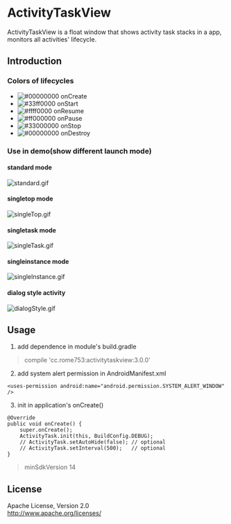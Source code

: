 # ActivityTaskView
ActivityTaskView is a float window that shows activity task stacks in a app,
monitors all activities' lifecycle.

## Introduction

### Colors of lifecycles

- ![#00000000](https://placehold.it/15/00000000/000000?text=+) onCreate
- ![#33ff0000](https://placehold.it/15/33ff0000/000000?text=+) onStart
- ![#ffff0000](https://placehold.it/15/ffff0000/000000?text=+) onResume
- ![#ff000000](https://placehold.it/15/ff000000/000000?text=+) onPause
- ![#33000000](https://placehold.it/15/33000000/000000?text=+) onStop
- ![#00000000](https://placehold.it/15/00000000/000000?text=+) onDestroy

### Use in demo(show different launch mode)

#### standard mode
![standard.gif](http://upload-images.jianshu.io/upload_images/1896166-210a9a551ffab54c.gif?imageMogr2/auto-orient/strip%7CimageView2/2/w/1240)

#### singletop mode
![singleTop.gif](http://upload-images.jianshu.io/upload_images/1896166-4d6150c0d9a947df.gif?imageMogr2/auto-orient/strip%7CimageView2/2/w/1240)

#### singletask mode
![singleTask.gif](http://upload-images.jianshu.io/upload_images/1896166-49db88012bbc36eb.gif?imageMogr2/auto-orient/strip%7CimageView2/2/w/1240)

#### singleinstance mode
![singleInstance.gif](http://upload-images.jianshu.io/upload_images/1896166-ecad63efe81f10d8.gif?imageMogr2/auto-orient/strip%7CimageView2/2/w/1240)

#### dialog style activity
![dialogStyle.gif](http://upload-images.jianshu.io/upload_images/1896166-538d3d530f8cd0d6.gif?imageMogr2/auto-orient/strip%7CimageView2/2/w/1240)

## Usage
1) add dependence in module's build.gradle
> compile 'cc.rome753:activitytaskview:3.0.0'

2) add system alert permission in AndroidManifest.xml
```
<uses-permission android:name="android.permission.SYSTEM_ALERT_WINDOW" />
```

3) init in application's onCreate()
```
@Override
public void onCreate() {
    super.onCreate();
    ActivityTask.init(this, BuildConfig.DEBUG);
    // ActivityTask.setAutoHide(false); // optional
    // ActivityTask.setInterval(500);   // optional
}
```

> minSdkVersion 14

## License
  Apache License, Version 2.0  
  http://www.apache.org/licenses/

